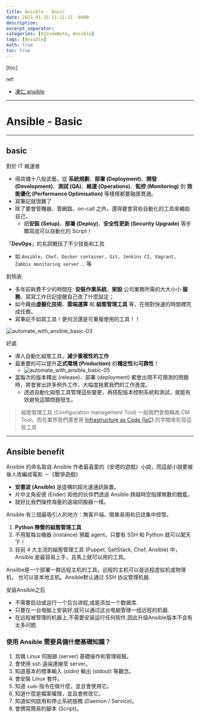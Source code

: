 ```yaml
---
title: Ansible - Basic
date: 2021-01-25 11:11:11 -0400
description:
excerpt_separator:
categories: [01CodeNote, Ansible]
tags: [Ansible]
math: true
toc: true
---
```


[toc]


ref:
- [凍仁 ansible](https://github.com/chusiang/automate-with-ansible)


---

# Ansible - Basic

---


## basic

對於 IT 維運者
- 得具備十八般武藝，從 **系統規劃**、**部署 (Deployment)**、**開發 (Development)**、**測試 (QA)**、**維運 (Operations)**、**監控 (Monitoring)** 到 **效能優化 (Performance Optimisation)** 等樣樣都要融匯貫通。
- 寫筆記就很難了
- 除了要會管機器、管網路、on-call 之外，還得要會寫些自動化的工具來輔助自己，
  - 把**安裝 (Setup)**、**部署 (Deploy)**、**安全性更新 (Security Upgrade)** 等步驟寫成可以自動化的 Script！


「**DevOps**」的名詞概括了不少技能和工具
- 如 `Ansible, Chef, Docker container, Git, Jenkins CI, Vagrant, Zabbix monitoring server` … 等


對照表
- 多年前耗費不少的時間在: **安裝作業系統**、**架設** 公司業務所需的大大小小 **服務**、寫寫工作日記提醒自己改了什麼設定；
- 如今藉由**虛擬化技術**、**雲端運算** 和 **組態管理工具** 等，在相對快速的時間裡完成任務。
- 寫筆記不如寫工具！更何況還是可重複使用的工具！！

![automate_with_ansible_basic-03](https://i.imgur.com/5ET3KYw.jpg)


好處
- 導入自動化組態工具，**減少重複性的工作**
- 最重要的可以提升**正式環境 (Production)** 的**穩定性**和**可靠性**！
  - ![automate_with_ansible_basic-05](https://i.imgur.com/mRgSKZK.jpg)
- 當每次的版本釋出 (release)、部署 (deployment) 都會出現不可預測的問題時，將會冒出許多例外工作，大幅度拖累我們的工作進度。
  - 透過自動化組態工具管理這些變更，再搭配版本控制系統和測試，就能有效避免這類問題發生。

> 組態管理工具 (Configuration management Tool) 一般我們會簡稱為 CM Tool，而在業界我們還會用 [Infrastructure as Code (IaC)](https://en.wikipedia.org/wiki/Infrastructure_as_Code) 的字眼來形容這些工具


---


## Ansible benefit

Ansible 的命名取自 Ansible 作者最喜愛的《安德的遊戲》小說，而這部小說更被後人改編成電影 －《戰爭遊戲》
- **安塞波 (Ansible)** 是虛構的超光速通訊裝置。
- 片中主角安德 (Ender) 和他的伙伴們透過 Ansible 跨越時空指揮無數的戰艦，
- 就好比我們操控海量的遠端伺服器一樣。


Ansible 有三個最吸引人的地方：無客戶端、簡單易用和日誌集中控管。
1. **Python 陣營的組態管理工具**
2. 不用幫每台機器 (instance) 預載 agent，只要有 SSH 和 Python 就可以闖天下！
4. 目前 4 大主流的組態管理工具 (Puppet, SaltStack, Chef, Ansible) 中， Ansible 是最容易上手，且馬上就可以用的工具。

Ansilbe是一个部署一群远程主机的工具。远程的主机可以是远程虚拟机或物理机， 也可以是本地主机。Ansible默认通过 SSH 协议管理机器.

安装Ansible之后
- 不需要启动或运行一个后台进程,或是添加一个数据库.
- 只要在一台电脑上安装好,就可以通过这台电脑管理一组远程的机器. 
- 在远程被管理的机器上,不需要安装运行任何软件,因此升级Ansible版本不会有太多问题.
 

### 使用 Ansible 需要具備什麼基礎知識？

1. 具備 Linux 伺服器 (server) 基礎操作和管理經驗。
2. 會使用 ssh 遠端連線至 server。
3. 知道基本的標準輸入 (stdin) 輸出 (stdout) 等觀念。
4. 會安裝 Linux 套件。
4. 知道 `sudo` 指令在做什麼，並且會使用它。
5. 知道什麼是檔案權限，並且會修改它。
6. 知道如何啟用和停止系統服務 (Daemon / Service)。
7. 會撰寫簡易的腳本 (Script)。
